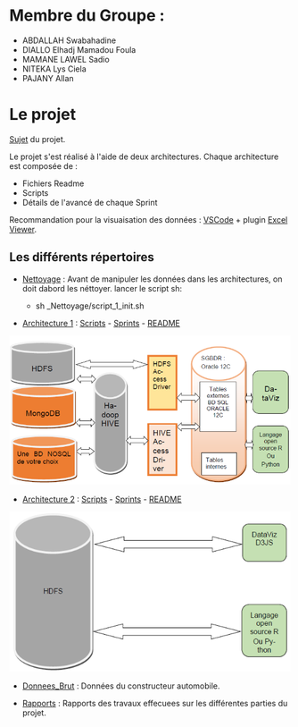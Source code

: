 # Membre du Groupe : 
- ABDALLAH Swabahadine
- DIALLO Elhadj Mamadou Foula
- MAMANE LAWEL Sadio 
- NITEKA Lys Ciela
- PAJANY Allan

# Le projet
[Sujet](Sujet/M2_Projet_Cours_BigData_M2MBDS_SOPHIA_2020-2021_Voitures_au_28_10_2020_V4.pdf) du projet.

Le projet s'est réalisé à l'aide de deux architectures. 
Chaque architecture est composée de :
 -  Fichiers Readme
 -  Scripts 
 -  Détails de l'avancé de chaque Sprint
 
Recommandation pour la visuaisation des données : [VSCode](https://code.visualstudio.com/) + plugin [Excel Viewer](https://marketplace.visualstudio.com/items?itemName=GrapeCity.gc-excelviewer).

## Les différents répertoires
-   [Nettoyage](Nettoyage) : Avant de manipuler les données dans les architectures, on doit dabord les néttoyer.
lancer le script sh:
    -   sh _Nettoyage/script_1_init.sh

-   [Architecture 1](Architecture1) : [Scripts](Architecture1/Scripts) - [Sprints](Architecture1/Sprints) - 
[README](Architecture1/README.md)

![Architecture 1](Architecture1/Architecture1.png)<br>

-   [Architecture 2](Architecture2) : [Scripts](Architecture2/Scripts) - [Sprints](Architecture2/Sprints) - 
[README](Architecture2/README.md)

![Architecture 1](Architecture2/Architecture2.png)

-   [Donnees_Brut](Donnees_Brut) : Données du constructeur automobile.
    
-   [Rapports](Rapports) : Rapports des travaux effecuees sur les différentes parties du projet.
